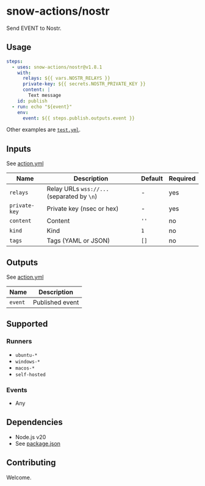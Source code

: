 # snow-actions/nostr

Send EVENT to Nostr.

## Usage

```yml
steps:
  - uses: snow-actions/nostr@v1.8.1
    with:
      relays: ${{ vars.NOSTR_RELAYS }}
      private-key: ${{ secrets.NOSTR_PRIVATE_KEY }}
      content: |
        Text message
    id: publish
  - run: echo "${event}"
    env:
      event: ${{ steps.publish.outputs.event }}
```

Other examples are [`test.yml`](.github/workflows/test.yml).

## Inputs

See [action.yml](action.yml)

| Name          | Description                                | Default | Required |
| ------------- | ------------------------------------------ | ------- | -------- |
| `relays`      | Relay URLs `wss://...` (separated by `\n`) | -       | yes      |
| `private-key` | Private key (nsec or hex)                  | -       | yes      |
| `content`     | Content                                    | `''`    | no       |
| `kind`        | Kind                                       | `1`     | no       |
| `tags`        | Tags (YAML or JSON)                        | `[]`    | no       |

## Outputs

See [action.yml](action.yml)

| Name    | Description     |
| ------- | --------------- |
| `event` | Published event |

## Supported

### Runners

- `ubuntu-*`
- `windows-*`
- `macos-*`
- `self-hosted`

### Events

- Any

## Dependencies

- Node.js v20
- See [package.json](package.json)

## Contributing

Welcome.
